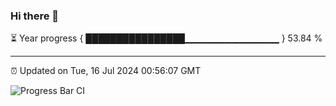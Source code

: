 ### Hi there 👋

⏳ Year progress { ████████████████▁▁▁▁▁▁▁▁▁▁▁▁▁▁ } 53.84 %

---

⏰ Updated on Tue, 16 Jul 2024 00:56:07 GMT

![Progress Bar CI](https://github.com/liununu/liununu/workflows/Progress%20Bar%20CI/badge.svg)

